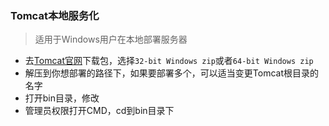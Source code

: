 ### Tomcat本地服务化

> 适用于Windows用户在本地部署服务器

- 去[Tomcat官网](https://tomcat.apache.org/download-90.cgi)下载包，选择`32-bit Windows zip`或者`64-bit Windows zip`
- 解压到你想部署的路径下，如果要部署多个，可以适当变更Tomcat根目录的名字
- 打开bin目录，修改
- 管理员权限打开CMD，cd到bin目录下
